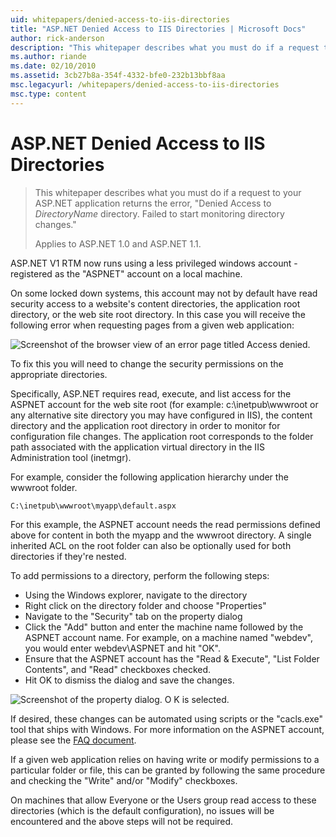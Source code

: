 ```yaml
---
uid: whitepapers/denied-access-to-iis-directories
title: "ASP.NET Denied Access to IIS Directories | Microsoft Docs"
author: rick-anderson
description: "This whitepaper describes what you must do if a request to your ASP.NET application returns the error, “Denied Access to DirectoryName directory. Failed to s..."
ms.author: riande
ms.date: 02/10/2010
ms.assetid: 3cb27b8a-354f-4332-bfe0-232b13bbf8aa
msc.legacyurl: /whitepapers/denied-access-to-iis-directories
msc.type: content
---
```

# ASP.NET Denied Access to IIS Directories

> This whitepaper describes what you must do if a request to your ASP.NET application returns the error, "Denied Access to *DirectoryName* directory. Failed to start monitoring directory changes."
> 
> Applies to ASP.NET 1.0 and ASP.NET 1.1.

ASP.NET V1 RTM now runs using a less privileged windows account - registered as the "ASPNET" account on a local machine.

On some locked down systems, this account may not by default have read security access to a website's content directories, the application root directory, or the web site root directory. In this case you will receive the following error when requesting pages from a given web application:

![Screenshot of the browser view of an error page titled Access denied.](denied-access-to-iis-directories/_static/image1.jpg)

To fix this you will need to change the security permissions on the appropriate directories.

Specifically, ASP.NET requires read, execute, and list access for the ASPNET account for the web site root (for example: c:\inetpub\wwwroot or any alternative site directory you may have configured in IIS), the content directory and the application root directory in order to monitor for configuration file changes. The application root corresponds to the folder path associated with the application virtual directory in the IIS Administration tool (inetmgr).

For example, consider the following application hierarchy under the wwwroot folder.

`C:\inetpub\wwwroot\myapp\default.aspx`

For this example, the ASPNET account needs the read permissions defined above for content in both the myapp and the wwwroot directory. A single inherited ACL on the root folder can also be optionally used for both directories if they're nested.

To add permissions to a directory, perform the following steps:

- Using the Windows explorer, navigate to the directory
- Right click on the directory folder and choose "Properties"
- Navigate to the "Security" tab on the property dialog
- Click the "Add" button and enter the machine name followed by the ASPNET account name. For example, on a machine named "webdev", you would enter webdev\ASPNET and hit "OK".
- Ensure that the ASPNET account has the "Read &amp; Execute", "List Folder Contents", and "Read" checkboxes checked.
- Hit OK to dismiss the dialog and save the changes.

![Screenshot of the property dialog. O K is selected.](denied-access-to-iis-directories/_static/image2.jpg)

If desired, these changes can be automated using scripts or the "cacls.exe" tool that ships with Windows. For more information on the ASPNET account, please see the [FAQ document](https://go.microsoft.com/fwlink/?LinkId=5828).

If a given web application relies on having write or modify permissions to a particular folder or file, this can be granted by following the same procedure and checking the "Write" and/or "Modify" checkboxes.

On machines that allow Everyone or the Users group read access to these directories (which is the default configuration), no issues will be encountered and the above steps will not be required.
